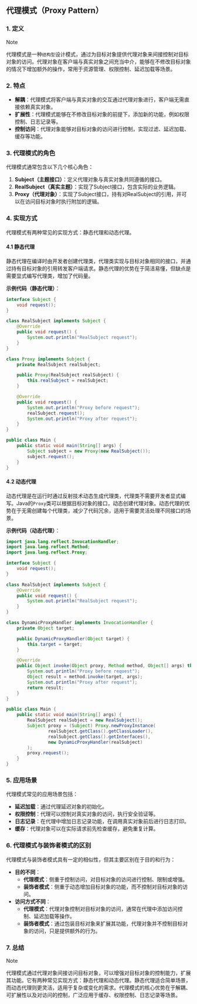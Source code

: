 ## 代理模式（Proxy Pattern）

### 1. **定义**
> [!note]
>
> 代理模式是一种`结构型`设计模式，通过为目标对象提供代理对象来间接控制对目标对象的访问。代理对象在客户端与真实对象之间充当中介，能够在不修改目标对象的情况下增加额外的操作，常用于资源管理、权限控制、延迟加载等场景。

### 2. **特点**
- **解耦**：代理模式将客户端与真实对象的交互通过代理对象进行，客户端无需直接依赖真实对象。
- **扩展性**：代理模式能够在不修改目标对象的前提下，添加新的功能，例如权限控制、日志记录等。
- **控制访问**：代理对象能够对目标对象的访问进行控制，实现过滤、延迟加载、缓存等功能。

### 3. **代理模式的角色**
代理模式通常包含以下几个核心角色：
1. **Subject（主题接口）**：定义代理对象与真实对象共同遵循的接口。
2. **RealSubject（真实主题）**：实现了Subject接口，包含实际的业务逻辑。
3. **Proxy（代理对象）**：实现了Subject接口，持有对RealSubject的引用，并可以在访问目标对象时执行附加的逻辑。

### 4. **实现方式**
代理模式有两种常见的实现方式：静态代理和动态代理。

#### 4.1 静态代理
静态代理在编译时由开发者创建代理类，代理类实现与目标对象相同的接口，并通过持有目标对象的引用转发客户端请求。静态代理的优势在于简洁易懂，但缺点是需要显式编写代理类，增加了代码量。

**示例代码（静态代理）**：
```java
interface Subject {
    void request();
}

class RealSubject implements Subject {
    @Override
    public void request() {
        System.out.println("RealSubject request");
    }
}

class Proxy implements Subject {
    private RealSubject realSubject;

    public Proxy(RealSubject realSubject) {
        this.realSubject = realSubject;
    }

    @Override
    public void request() {
        System.out.println("Proxy before request");
        realSubject.request();
        System.out.println("Proxy after request");
    }
}

public class Main {
    public static void main(String[] args) {
        Subject subject = new Proxy(new RealSubject());
        subject.request();
    }
}
```

#### 4.2 动态代理
动态代理是在运行时通过反射技术动态生成代理类，代理类不需要开发者显式编写。Java的`Proxy`类可以根据目标对象的接口，动态创建代理对象。动态代理的优势在于无需创建每个代理类，减少了代码冗余，适用于需要灵活处理不同接口的场景。

**示例代码（动态代理）**：
```java
import java.lang.reflect.InvocationHandler;
import java.lang.reflect.Method;
import java.lang.reflect.Proxy;

interface Subject {
    void request();
}

class RealSubject implements Subject {
    @Override
    public void request() {
        System.out.println("RealSubject request");
    }
}

class DynamicProxyHandler implements InvocationHandler {
    private Object target;

    public DynamicProxyHandler(Object target) {
        this.target = target;
    }

    @Override
    public Object invoke(Object proxy, Method method, Object[] args) throws Throwable {
        System.out.println("Proxy before request");
        Object result = method.invoke(target, args);
        System.out.println("Proxy after request");
        return result;
    }
}

public class Main {
    public static void main(String[] args) {
        RealSubject realSubject = new RealSubject();
        Subject proxy = (Subject) Proxy.newProxyInstance(
                realSubject.getClass().getClassLoader(),
                realSubject.getClass().getInterfaces(),
                new DynamicProxyHandler(realSubject)
        );
        proxy.request();
    }
}
```

### 5. **应用场景**
代理模式常见的应用场景包括：
- **延迟加载**：通过代理延迟对象的初始化。
- **权限控制**：代理可以控制对真实对象的访问，执行安全验证等。
- **日志记录**：在代理中增加日志记录功能，在调用真实对象前后进行日志打印。
- **缓存**：代理对象可以在实际请求前先检查缓存，避免重复计算。

### 6. **代理模式与装饰者模式的区别**
代理模式与装饰者模式具有一定的相似性，但其主要区别在于目的和行为：
- **目的不同**：
  - **代理模式**：侧重于控制访问，对目标对象的访问进行控制、限制或增强。
  - **装饰者模式**：侧重于动态增加目标对象的功能，而不控制对目标对象的访问。
- **访问方式不同**：
  - **代理模式**：代理对象控制对目标对象的访问，通常在代理中添加访问控制、延迟加载等操作。
  - **装饰者模式**：通过包装目标对象来扩展其功能，代理对象并不控制目标对象的访问，只是提供额外的行为。

### 7. **总结**
> [!note]
>
> 代理模式通过代理对象间接访问目标对象，可以增强对目标对象的控制能力，扩展其功能。它有两种常见实现方式：静态代理和动态代理。静态代理适合简单场景，而动态代理则更灵活，适用于复杂或变化的需求。代理模式的核心优势在于解耦、可扩展性以及对访问的控制，广泛应用于缓存、权限控制、日志记录等场景。